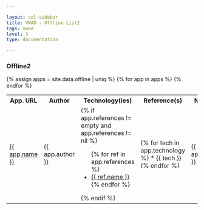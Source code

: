 ```yaml
---

layout: col-sidebar
title: VWAD - Offline List2
tags: vwad
level: 3
type: documentation

---
```


<link href="assets/vwad.css" rel="stylesheet" type="text/css">

### Offline2

<table>
  <tr><th>App. URL</th><th>Author</th><th>Technology(ies)</th><th>Reference(s)</th><th>Note(s)</th></tr>
  {% assign apps = site.data.offline | uniq %}
  {% for app in apps %}
  <tr>
    <td> <a href="{{ app.url }}"> {{ app.name }} </a></td>
    <td> {{ app.author }} </td>
    <td> {% if app.references != empty and app.references != nil %}
           <ul> 
             {% for ref in app.references %}
               <li> <a href="{{ ref.url }}">{{ ref.name }}</a> </li>
             {% endfor %}
           </ul>
         {% endif %}
    </td>
    <td> {% for tech in app.technology %}
           * {{ tech }} <br>
         {% endfor %}
    </td>
    <td> {{ app.notes }} </td>
  </tr>
  {% endfor %}
</table>
